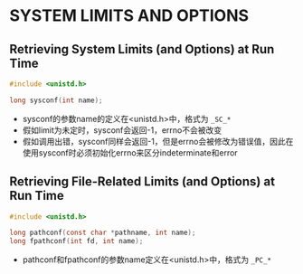 # SYSTEM LIMITS AND OPTIONS

##  Retrieving System Limits (and Options) at Run Time
```c
#include <unistd.h>

long sysconf(int name);
```
- sysconf的参数name的定义在<unistd.h>中，格式为 `_SC_*`
- 假如limit为未定时，sysconf会返回-1，errno不会被改变
- 假如调用出错，sysconf同样会返回-1，但是errno会被修改为错误值，因此在使用sysconf时必须初始化errno来区分indeterminate和error

## Retrieving File-Related Limits (and Options) at Run Time
```c
#include <unistd.h>

long pathconf(const char *pathname, int name);
long fpathconf(int fd, int name);
```
- pathconf和fpathconf的参数name定义在<unistd.h>中，格式为 `_PC_*`
